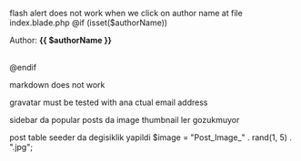 flash alert does not work when we click on author name at file index.blade.php
@if (isset($authorName))
                        <div class = "alert alert-info">
                            <p>Author: <strong> {{ $authorName }} </strong></p>                            
                        </div>
                    @endif

markdown does not work

gravatar must be tested with ana ctual email address

sidebar da popular posts da image thumbnail ler gozukmuyor

post table seeder da degisiklik yapildi
$image = "Post_Image_" . rand(1, 5) . ".jpg";

